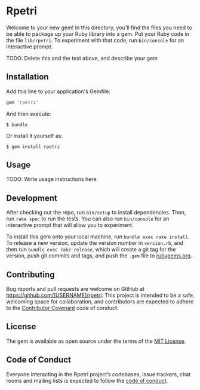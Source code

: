# Rpetri

Welcome to your new gem! In this directory, you'll find the files you need to be able to package up your Ruby library into a gem. Put your Ruby code in the file `lib/rpetri`. To experiment with that code, run `bin/console` for an interactive prompt.

TODO: Delete this and the text above, and describe your gem

## Installation

Add this line to your application's Gemfile:

```ruby
gem 'rpetri'
```

And then execute:

    $ bundle

Or install it yourself as:

    $ gem install rpetri

## Usage

TODO: Write usage instructions here

## Development

After checking out the repo, run `bin/setup` to install dependencies. Then, run `rake spec` to run the tests. You can also run `bin/console` for an interactive prompt that will allow you to experiment.

To install this gem onto your local machine, run `bundle exec rake install`. To release a new version, update the version number in `version.rb`, and then run `bundle exec rake release`, which will create a git tag for the version, push git commits and tags, and push the `.gem` file to [rubygems.org](https://rubygems.org).

## Contributing

Bug reports and pull requests are welcome on GitHub at https://github.com/[USERNAME]/rpetri. This project is intended to be a safe, welcoming space for collaboration, and contributors are expected to adhere to the [Contributor Covenant](http://contributor-covenant.org) code of conduct.

## License

The gem is available as open source under the terms of the [MIT License](https://opensource.org/licenses/MIT).

## Code of Conduct

Everyone interacting in the Rpetri project’s codebases, issue trackers, chat rooms and mailing lists is expected to follow the [code of conduct](https://github.com/[USERNAME]/rpetri/blob/master/CODE_OF_CONDUCT.md).
